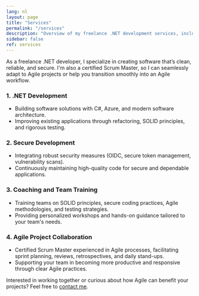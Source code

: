 ```yaml
---
lang: nl
layout: page
title: "Services"
permalink: "/services"
description: "Overview of my freelance .NET development services, including Agile approaches and project-based collaboration."
sidebar: false
ref: services
---
```


As a freelance .NET developer, I specialize in creating software that’s clean, reliable, and secure. I'm also a certified Scrum Master, so I can seamlessly adapt to Agile projects or help you transition smoothly into an Agile workflow.

### 1. .NET Development
- Building software solutions with C#, Azure, and modern software architecture.
- Improving existing applications through refactoring, SOLID principles, and rigorous testing.

### 2. Secure Development
- Integrating robust security measures (OIDC, secure token management, vulnerability scans).
- Continuously maintaining high-quality code for secure and dependable applications.

### 3. Coaching and Team Training
- Training teams on SOLID principles, secure coding practices, Agile methodologies, and testing strategies.
- Providing personalized workshops and hands-on guidance tailored to your team's needs.

### 4. Agile Project Collaboration
- Certified Scrum Master experienced in Agile processes, facilitating sprint planning, reviews, retrospectives, and daily stand-ups.
- Supporting your team in becoming more productive and responsive through clear Agile practices.

Interested in working together or curious about how Agile can benefit your projects? Feel free to [contact me](/contact).


